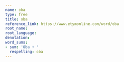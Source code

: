 ```yaml
---
name: oba
type: free
title: oba
reference_link: https://www.etymonline.com/word/oba
root_name: 
root_language: 
denotation: 
word_sums:
- sum: 'Oba + '
  respelling: oba
---
```

